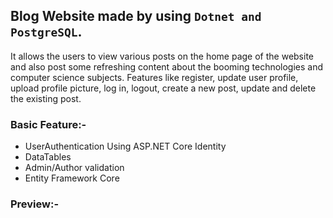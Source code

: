 ## Blog Website made by using ```Dotnet and PostgreSQL```.

It allows the users to view various posts on the home page of the website and also post some refreshing content
about the booming technologies and computer science subjects. Features like register, update user profile, 
upload profile picture, log in, logout, create a new post, update and delete the existing post.

### Basic Feature:-
- UserAuthentication Using ASP.NET Core Identity
- DataTables
- Admin/Author validation 
-	Entity Framework Core
	
### Preview:-



